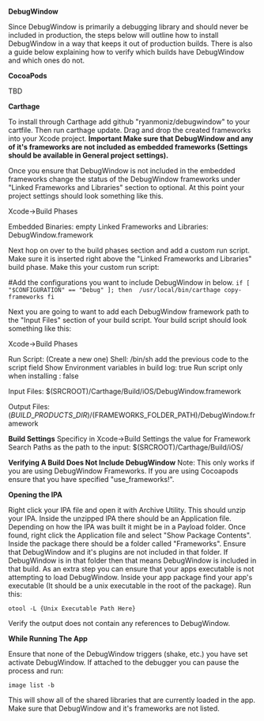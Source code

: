 **DebugWindow**

Since DebugWindow is primarily a debugging library and should never be included in production, the steps below will outline how to install DebugWindow in a way that keeps it out of production builds. There is also a guide below explaining how to verify which builds have DebugWindow and which ones do not.

**CocoaPods**

TBD

**Carthage**

To install through Carthage add github "ryanmoniz/debugwindow" to your cartfile. Then run carthage update. Drag and drop the created frameworks into your Xcode project. **Important Make sure that DebugWindow and any of it's frameworks are not included as embedded frameworks (Settings should be available in General project settings).**

Once you ensure that DebugWindow is not included in the embedded frameworks change the status of the DebugWindow frameworks under "Linked Frameworks and Libraries" section to optional. At this point your project settings should look something like this.

Xcode->Build Phases

Embedded Binaries: empty
Linked Frameworks and Libraries: DebugWindow.framework

Next hop on over to the build phases section and add a custom run script. Make sure it is inserted right above the "Linked Frameworks and Libraries" build phase. Make this your custom run script:

#Add the configurations you want to include DebugWindow in below.
`if [ "$CONFIGURATION" == "Debug" ]; then 
    /usr/local/bin/carthage copy-frameworks
fi`

Next you are going to want to add each DebugWindow framework path to the "Input Files" section of your build script. Your build script should look something like this: 

Xcode->Build Phases

Run Script: (Create a new one)
Shell: /bin/sh
add the previous code to the script field
Show Environment variables in build log: true
Run script only when installing : false

Input Files:
$(SRCROOT)/Carthage/Build/iOS/DebugWindow.framework

Output Files:
$(BUILD\_PRODUCTS\_DIR)/$(FRAMEWORKS\_FOLDER\_PATH)/DebugWindow.framework

**Build Settings**
Specificy in Xcode->Build Settings the value for Framework Search Paths as the path to the input:
$(SRCROOT)/Carthage/Build/iOS/

**Verifying A Build Does Not Include DebugWindow**
Note: This only works if you are using DebugWindow Frameworks. If you are using Cocoapods ensure that you have specified "use_frameworks!".

**Opening the IPA**

Right click your IPA file and open it with Archive Utility. This should unzip your IPA.
Inside the unzipped IPA there should be an Application file. Depending on how the IPA was built it might be in a Payload folder. Once found, right click the Application file and select "Show Package Contents".
Inside the package there should be a folder called "Frameworks". Ensure that DebugWindow and it's plugins are not included in that folder. If DebugWindow is in that folder then that means DebugWindow is included in that build.
As an extra step you can ensure that your apps executable is not attempting to load DebugWindow. Inside your app package find your app's executable (It should be a unix executable in the root of the package). Run this:

`otool -L {Unix Executable Path Here}`

Verify the output does not contain any references to DebugWindow.

**While Running The App**

Ensure that none of the DebugWindow triggers (shake, etc.) you have set activate DebugWindow.
If attached to the debugger you can pause the process and run:

`image list -b`

This will show all of the shared libraries that are currently loaded in the app. Make sure that DebugWindow and it's frameworks are not listed.


